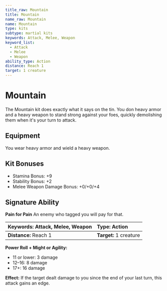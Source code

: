 ```yaml
---
title_raw: Mountain
title: Mountain
name_raw: Mountain
name: Mountain
type: kits
subtype: martial kits
keywords: Attack, Melee, Weapon
keyword_list:
  - Attack
  - Melee
  - Weapon
ability_type: Action
distance: Reach 1
target: 1 creature
---
```


# Mountain

The Mountain kit does exactly what it says on the tin. You don heavy armor and a heavy weapon to stand strong against your foes, quickly demolishing them when it's your turn to attack.

## Equipment

You wear heavy armor and wield a heavy weapon.

## Kit Bonuses

- Stamina Bonus: +9
- Stability Bonus: +2
- Melee Weapon Damage Bonus: +0/+0/+4

## Signature Ability

**Pain for Pain** An enemy who tagged you will pay for that.

| **Keywords:** Attack, Melee, Weapon | **Type:** Action       |
| :---------------------------------- | :--------------------- |
| **Distance:** Reach 1               | **Target:** 1 creature |

**Power Roll + Might or Agility:**

- 11 or lower: 3 damage
- 12–16: 8 damage
- 17+: 16 damage

**Effect:** If the target dealt damage to you since the end of your last turn, this attack gains an edge.
